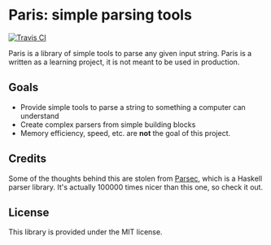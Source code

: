 Paris: simple parsing tools
=======================================

[![Travis CI](https://api.travis-ci.org/turanct/paris.svg?branch=master)](https://travis-ci.org/turanct/paris)

Paris is a library of simple tools to parse any given input string. Paris is a written as a learning project, it is not meant to be used in production.


Goals
---------------------------------------

- Provide simple tools to parse a string to something a computer can understand
- Create complex parsers from simple building blocks
- Memory efficiency, speed, etc. are **not** the goal of this project.


Credits
---------------------------------------

Some of the thoughts behind this are stolen from [Parsec](https://wiki.haskell.org/Parsec), which is a Haskell parser library. It's actually 100000 times nicer than this one, so check it out.


License
---------------------------------------

This library is provided under the MIT license.
